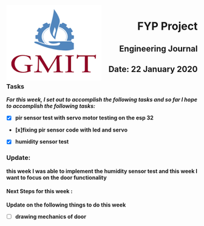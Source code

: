 <img align="left" width="250" height="200" src="/gmit.png">

<h1 align="right"><b>FYP Project</h1>
<h2 align="right">Engineering Journal</h2>
<h2 align="right">Date: 22 January 2020</h2>

### Tasks
 *For this week, I set out to accomplish the following tasks and so far I hope to accomplish the following tasks:*
 

- [x] pir sensor test with servo motor  testing on the esp 32
- [x]fixing pir sensor code with led and servo 
- [x] humidity sensor test



 

<p></p>
<p></p>

### Update:
<p> this week I was able to implement the humidity sensor test and this week I want to focus on the door functionality 
 </p>

#### Next Steps for this week :

<p>Update on the following things to do this week</p>

- [ ] drawing mechanics of door
